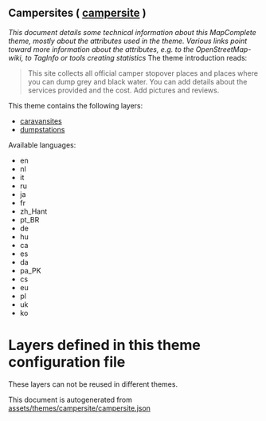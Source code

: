 [//]: # (WARNING: this file is automatically generated. Please find the sources at the bottom and edit those sources)

## Campersites ( [campersite](https://mapcomplete.org/campersite) )
_This document details some technical information about this MapComplete theme, mostly about the attributes used in the theme. Various links point toward more information about the attributes, e.g. to the OpenStreetMap-wiki, to TagInfo or tools creating statistics_
The theme introduction reads:

> This site collects all official camper stopover places and places where you can dump grey and black water. You can add details about the services provided and the cost. Add pictures and reviews.

This theme contains the following layers:

 - [caravansites](../Layers/caravansites.md)
 - [dumpstations](../Layers/dumpstations.md)

Available languages:

 - en
 - nl
 - it
 - ru
 - ja
 - fr
 - zh_Hant
 - pt_BR
 - de
 - hu
 - ca
 - es
 - da
 - pa_PK
 - cs
 - eu
 - pl
 - uk
 - ko

# Layers defined in this theme configuration file
These layers can not be reused in different themes.


This document is autogenerated from [assets/themes/campersite/campersite.json](https://source.mapcomplete.org/MapComplete/MapComplete/src/branch/develop/assets/themes/campersite/campersite.json)
